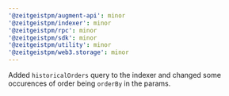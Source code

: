 ```yaml
---
'@zeitgeistpm/augment-api': minor
'@zeitgeistpm/indexer': minor
'@zeitgeistpm/rpc': minor
'@zeitgeistpm/sdk': minor
'@zeitgeistpm/utility': minor
'@zeitgeistpm/web3.storage': minor
---
```


Added `historicalOrders` query to the indexer and changed some occurences of order being `orderBy` in the params.
